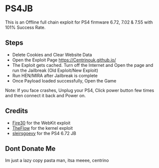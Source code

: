 # PS4JB

This is an Offline full chain exploit for PS4 firmware 6.72, 7.02 & 7.55 with 101% Success Rate.

## Steps

* Delete Cookies and Clear Website Data
* Open the Exploit Page https://Centrinouk.github.io/
* The Exploit gets cached. Turn off the Internet and Open the page and run the Jailbreak (Old Exploit/New Exploit)
* Run HEN/MIRA after Jailbreak is complete
* Once Payload loaded successfully, Open the Game

Note: If you face crashes, Unplug your PS4, Click power button few times and then connect it back and Power on.

## Credits

* [Fire30](https://github.com/Fire30/bad_hoist) for the WebKit exploit
* [TheFlow](https://hackerone.com/reports/826026) for the kernel exploit
* [sleirsgoevy](https://github.com/sleirsgoevy/ps4jb) for the PS4 6.72 JB

## Dont Donate Me
Im just a lazy copy pasta man, itsa meeee, centrino

